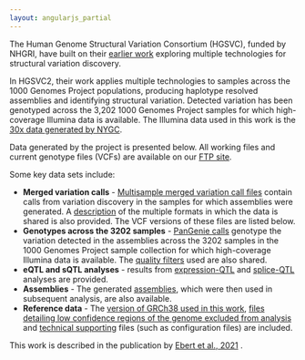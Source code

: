 ```yaml
---
layout: angularjs_partial
---
```



The Human Genome Structural Variation Consortium (HGSVC), funded by NHGRI, have built on their [earlier work](https://www.internationalgenome.org/data-portal/data-collection/structural-variation) exploring multiple technologies for structural variation discovery.

In HGSVC2, their work applies multiple technologies to samples across the 1000 Genomes Project populations, producing haplotype resolved assemblies and identifying structural variation. Detected variation has been genotyped across the 3,202 1000 Genomes Project samples for which high-coverage Illumina data is available. The Illumina data used in this work is the [30x data generated by NYGC](https://www.internationalgenome.org/data-portal/data-collection/30x-grch38).

Data generated by the project is presented below. All working files and current genotype files (VCFs) are available on our [FTP site](http://ftp.1000genomes.ebi.ac.uk/vol1/ftp/data_collections/HGSVC2/). 

Some key data sets include:

* **Merged variation calls** - [Multisample merged variation call files](http://ftp.1000genomes.ebi.ac.uk/vol1/ftp/data_collections/HGSVC2/release/v1.0/integrated_callset/) contain calls from variation discovery in the samples for which assemblies were generated. A [description](http://ftp.1000genomes.ebi.ac.uk/vol1/ftp/data_collections/HGSVC2/release/v1.0/integrated_callset/README_20200814_Freeze3) of the multiple formats in which the data is shared is also provided. The VCF versions of these files are listed below.
* **Genotypes across the 3202 samples** - [PanGenie calls](http://ftp.1000genomes.ebi.ac.uk/vol1/ftp/data_collections/HGSVC2/release/v1.0/PanGenie_results/) genotype the variation detected in the assemblies across the 3202 samples in the 1000 Genomes Project sample collection for which high-coverage Illumina data is available. The [quality filters](http://ftp.1000genomes.ebi.ac.uk/vol1/ftp/data_collections/HGSVC2/release/v1.0/PanGenie_filters/) used are also shared.
* **eQTL and sQTL analyses** - results from [expression-QTL](http://ftp.1000genomes.ebi.ac.uk/vol1/ftp/data_collections/HGSVC2/release/v1.0/eQTL_V4_Dec_2020/) and [splice-QTL](http://ftp.1000genomes.ebi.ac.uk/vol1/ftp/data_collections/HGSVC2/release/v1.0/sQTL_V4_Dec_2020/) analyses are provided.
* **Assemblies** - The generated [assemblies](http://ftp.1000genomes.ebi.ac.uk/vol1/ftp/data_collections/HGSVC2/release/v1.0/assemblies/), which were then used in subsequent analysis, are also available.
* **Reference data** - The [version of GRCh38 used in this work](http://ftp.1000genomes.ebi.ac.uk/vol1/ftp/data_collections/HGSVC2/technical/reference/20200513_hg38_NoALT/), [files detailing low confidence regions of the genome excluded from analysis](http://ftp.1000genomes.ebi.ac.uk/vol1/ftp/data_collections/HGSVC2/technical/filter/20210127_LowConfidenceFilter/) and [technical supporting](http://ftp.1000genomes.ebi.ac.uk/vol1/ftp/data_collections/HGSVC2/technical/tech-support-files/) files (such as configuration files) are included.

This work is described in the publication by [Ebert et al., 2021](https://science.sciencemag.org/content/early/2021/02/24/science.abf7117) .
